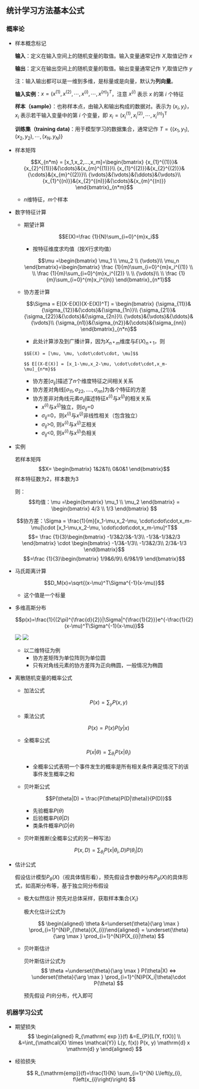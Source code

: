 ## 统计学习方法基本公式

### 概率论

- 样本概念标记

	**输入**：定义在输入空间上的随机变量的取值。输入变量通常记作 $X$,取值记作 $x$

	**输出**：定义在输出空间上的随机变量的取值。输出变量通常记作 $Y$,取值记作 $y$
	
    注：输入输出都可以是一维到多维，是标量或是向量，默认为**列向量**。
    
    **输入实例**：$x=\left(x^{(1)}, x^{(2)}, \cdots, x^{(i)}, \cdots, x^{(n)}\right)^{T}$，注意 $x^{(i)}$ 表示 $x$ 的第 $i$ 个特征
    
    **样本（sample）**：也称样本点，由输入和输出构成的数据对。表示为 $\left(x_{i}, y_{i}\right)$，$x_{i}$ 表示若干输入变量中的第 $i$ 个变量，即 $x_{i}=\left(x_{i}^{(1)}, x_{i}^{(2)}, \cdots, x_{i}^{(n)}\right)^{\mathrm{T}}$ 

	**训练集（training data)**：用于模型学习的数据集合，通常记作 $T=\left\{\left(x_{1}, y_{1}\right),\left(x_{2}, y_{2}\right), \cdots,\left(x_{N}, y_{N}\right)\right\}$
    
- 样本矩阵

	$$X_{n*m} = [x_1,x_2,...,x_m]=\begin{bmatrix}
{x_{1}^{(1)}}&{x_{2}^{(1)}}&{\cdots}&{x_{m}^{(1)}}\\
{x_{1}^{(2)}}&{x_{2}^{(2)}}&{\cdots}&{x_{m}^{(2)}}\\
{\vdots}&{\vdots}&{\ddots}&{\vdots}\\
{x_{1}^{(n)}}&{x_{2}^{(n)}}&{\cdots}&{x_{m}^{(n)}}
\end{bmatrix}_{n*m}$$

	- $n$维特征，$m$个样本

- 数字特征计算

	- 期望计算

		$$E(X)=\frac {1}{N}\sum_{i=0}^{m}x_i$$
        
        - 按特征维度求均值（按$X$行求均值）

		$$\mu =\begin{bmatrix}
           \mu_1 \\
           \mu_2 \\
           {\vdots}\\
           \mu_n 
        \end{bmatrix}=\begin{bmatrix}
       \frac {1}{m}\sum_{i=0}^{m}x_i^{(1)} \\
       \\
        \frac {1}{m}\sum_{i=0}^{m}x_i^{(2)} \\
        \\
        {\vdots}\\
        \\
         \frac {1}{m}\sum_{i=0}^{m}x_i^{(n)} 
        \end{bmatrix}_{n*1}$$
        
  - 协方差计算 
        
       $$\Sigma = E[(X-E(X))(X-E(X))^T] = \begin{bmatrix}
{\sigma_{11}}&{\sigma_{12}}&{\cdots}&{\sigma_{1n}}\\
{\sigma_{21}}&{\sigma_{22}}&{\cdots}&{\sigma_{2n}}\\
{\vdots}&{\vdots}&{\ddots}&{\vdots}\\
{\sigma_{n1}}&{\sigma_{n2}}&{\cdots}&{\sigma_{nn}}
\end{bmatrix}_{n*n}$$
       
       - 此处计算涉及到广播计算，因为$X_{n*m}$维度与$E(X)_{n*1}$，则
       
       	$$E(X) = [\mu, \mu, \cdot\cdot\cdot, \mu]$$
        
		$$ E[(X-E(X)] = [x_1-\mu,x_2-\mu, \cdot\cdot\cdot,x_m-\mu]_{n*m}$$
    
    - 协方差$[\sigma_{ij}]$描述了$n$个维度特征之间相关关系
    - 协方差对角线$[\sigma_{11}, \sigma_{22}, ...., \sigma_{nn}]$为各个特征的方差
    - 协方差非对角线元素$\sigma_{ij}$描述特征$x^{(i)}$与$x^{(j)}$的相关关系
    	- $x^{(i)}$与$x^{(j)}$独立，则$\sigma_{ij}$=0
    	- $\sigma_{ij}$=0，则$x^{(i)}$与$x^{(j)}$非线性相关（包含独立）
    	- $\sigma_{ij}$>0, 则$x^{(i)}$与$x^{(j)}$正相关
    	- $\sigma_{ij}$<0, 则$x^{(i)}$与$x^{(j)}$负相关

 - 实例

	若样本矩阵
    $$X= \begin{bmatrix}
1&2&1\\
0&0&1
\end{bmatrix}$$
	样本特征数为2，样本数为3
    
    则：
    $$均值：\mu =\begin{bmatrix}
           \mu_1 \\
           \mu_2 
        \end{bmatrix} = \begin{bmatrix}
           4/3 \\
           1/3 
        \end{bmatrix} $$

	$$协方差：\Sigma = \frac{1}{m}[x_1-\mu,x_2-\mu, \cdot\cdot\cdot,x_m-\mu]\cdot [x_1-\mu,x_2-\mu, \cdot\cdot\cdot,x_m-\mu]^T$$
    $$= \frac {1}{3}\begin{bmatrix}
-1/3&2/3&-1/3\\
-1/3&-1/3&2/3
\end{bmatrix} \cdot \begin{bmatrix}
-1/3&-1/3\\
-1/3&2/3\\
2/3&-1/3
\end{bmatrix}$$	
$$=\frac {1}{3}\begin{bmatrix}
1/9&6/9\\
6/9&1/9
\end{bmatrix}$$

- 马氏距离计算

	$$D_M(x)=\sqrt{(x-\mu)^T\Sigma^{-1}(x-\mu)}$$
    
    - 这个值是一个标量

- 多维高斯分布

	$$p(x)=\frac{1}{(2\pi)^{\frac{d}{2}}|\Sigma|^{\frac{1}{2}}}e^{-\frac{1}{2}(x-\mu)^T\Sigma^{-1}(x-\mu)}$$
    
    ![](../img/chapter_1/1.png)
    ![](../img/chapter_1/2.png)
    
    - 以二维特征为例
    	- 协方差矩阵为单位阵则为单位圆
    	- 只有对角线元素的协方差阵为正向椭圆，一般情况为椭圆

- 离散随机变量的概率公式

	- 加法公式
		
        $$P(x) = \sum_yP(x,y)$$
    
    - 乘法公式

		$$P(x) = P(x)P(y|x)$$
        
    - 全概率公式

		$$P(x|\theta) = \sum_{\theta_i}P(x|\theta_i)$$
        
        - 全概率公式表明一个事件发生的概率是所有相关条件满足情况下的该事件发生概率之和

	- 贝叶斯公式

		$$P(\theta|D) = \frac{P(\theta)P(D|\theta)}{P(D)}$$
        
        - 先验概率$P(\theta)$
        - 后验概率$P(\theta|D)$
        - 类条件概率$P(D|\theta)$

	- 贝叶斯推断(全概率公式的另一种写法)
		
		$$P(x,D) = \sum_{\theta_i} P(x|\theta_i,D)P(\theta_i|D)$$
        
- 估计公式

	假设估计模型$P_\theta(X)$（视具体情形看），预先假设含参数$\theta$分布$P_\theta(X)$的具体形式，如高斯分布等，基于独立同分布假设
    
    - 极大似然估计
		预先对总体采样，获取样本集合$\{X_i\}$
        
        极大化估计公式为
        
        $$
\begin{aligned} \theta &=\underset{\theta}{\arg \max } \prod_{i=1}^{N}P_{\theta}(X_{i})\end{aligned} = \underset{\theta}{\arg \max } \prod_{i=1}^{N}P(X_{i}|\theta)
$$

	- 贝叶斯估计
	
    	贝叶斯估计公式为
		$$
        \theta =\underset{\theta}{\arg \max } P(\theta|X) <=> \underset{\theta}{\arg \max } \prod_{i=1}^{N}P(X_i|\theta)\cdot P(\theta)
        $$
        
        预先假设 $P(\theta)$分布，代入即可
        

### 机器学习公式

- 期望损失
    $$
    \begin{aligned} R_{\mathrm{ exp }}(f) &=E_{P}[L(Y, f(X))] \\ &=\int_{\mathcal{X} \times \mathcal{Y}} L(y, f(x)) P(x, y) \mathrm{d} x \mathrm{d} y \end{aligned}
    $$
    
- 经验损失

	$$
R_{\mathrm{emp}}(f)=\frac{1}{N} \sum_{i=1}^{N} L\left(y_{i}, f\left(x_{i}\right)\right)
$$